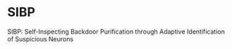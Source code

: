 # SIBP
SIBP: Self-Inspecting Backdoor Purification through Adaptive Identification of Suspicious Neurons
